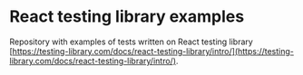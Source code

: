# React testing library examples

Repository with examples of tests written on React testing library [https://testing-library.com/docs/react-testing-library/intro/](https://testing-library.com/docs/react-testing-library/intro/).
